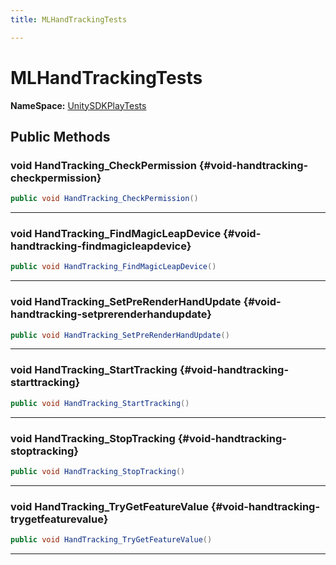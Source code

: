 ```yaml
---
title: MLHandTrackingTests

---
```


# MLHandTrackingTests



**NameSpace:** 
[UnitySDKPlayTests](/unity-api/api/UnitySDKPlayTests/UnitySDKPlayTests.md) 








## Public Methods

### void HandTracking_CheckPermission {#void-handtracking-checkpermission}

```csharp
public void HandTracking_CheckPermission()
```






-----------

### void HandTracking_FindMagicLeapDevice {#void-handtracking-findmagicleapdevice}

```csharp
public void HandTracking_FindMagicLeapDevice()
```






-----------

### void HandTracking_SetPreRenderHandUpdate {#void-handtracking-setprerenderhandupdate}

```csharp
public void HandTracking_SetPreRenderHandUpdate()
```






-----------

### void HandTracking_StartTracking {#void-handtracking-starttracking}

```csharp
public void HandTracking_StartTracking()
```






-----------

### void HandTracking_StopTracking {#void-handtracking-stoptracking}

```csharp
public void HandTracking_StopTracking()
```






-----------

### void HandTracking_TryGetFeatureValue {#void-handtracking-trygetfeaturevalue}

```csharp
public void HandTracking_TryGetFeatureValue()
```






-----------

